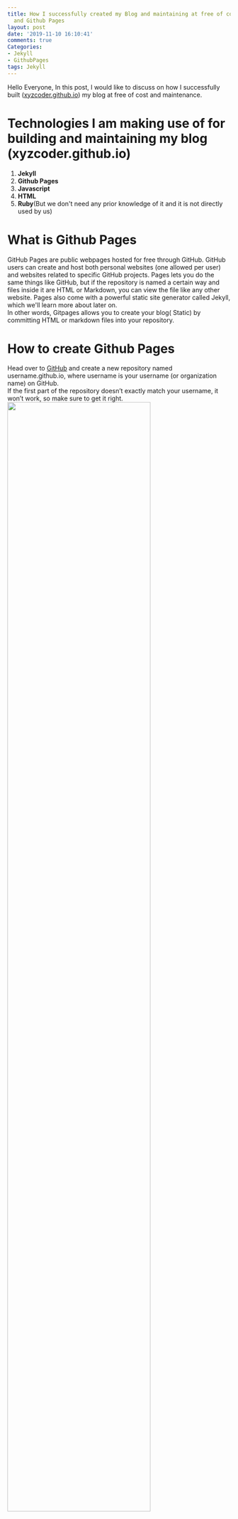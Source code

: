 ```yaml
---
title: How I successfully created my Blog and maintaining at free of cost using Jekyll
  and Github Pages
layout: post
date: '2019-11-10 16:10:41'
comments: true
Categories:
- Jekyll
- GithubPages
tags: Jekyll
---
```


Hello Everyone,
In this post, I would like to discuss on how I successfully built ([xyzcoder.github.io](http://xyzcoder.github.io)) my blog at free of cost and maintenance.
<br>

# Technologies I am making use of for building and maintaining my blog (xyzcoder.github.io)
1. **Jekyll**
2. **Github Pages**
3. **Javascript**
4. **HTML**
5. **Ruby**(But we don't need any prior knowledge of it and it is not directly used by us)

# What is Github Pages
GitHub Pages are public webpages hosted for free through GitHub. GitHub users can create and host both personal websites (one allowed per user) and websites related to specific GitHub projects. Pages lets you do the same things like GitHub, but if the repository is named a certain way and files inside it are HTML or Markdown, you can view the file like any other website. Pages also come with a powerful static site generator called Jekyll, which we'll learn more about later on.
<br>
In other words, Gitpages allows you to create your blog( Static) by committing HTML or markdown files into your repository.

# How to create Github Pages
Head over to [GitHub](http://github.com) and create a new repository named username.github.io, where username is your username (or organization name) on GitHub.
<br>
If the first part of the repository doesn’t exactly match your username, it won’t work, so make sure to get it right.
<br>
<img src="{{ site.baseurl }}/02-name-repo.png"  alt="" style="width: 80%;height: 80%;"/>

<br>
Now commit index.html page into the GitHub repository and try to browse "username.github.io".  Now you should see the content of the HTML page.

# So How does Static Site Generators come to our rescue
So in the above step, we saw how to host our HTML page in Github pages. If it is a simple application we can directly upload our HTML pages and maintain them. But what if I want to build a blog or static site with 100's of pages. Is it as simple as the above approach? A big NO. And a few reasons are...
<br>
1. If I want to add a new URL to my menu items and if it is a small application, I can go to each page and then modify my application to add that menu item's url. But If my application has 100's of pages then I cannot go to every page and modify them
2. I want to have a theme for my blog with some static header and footer. As this is a static HTML page blog, I need to repeat the same code for the header and footer in all the pages. And It will be difficult to modify/add the content on every page.
3. The same is the case with including javascript or CSS pages/links common to the entire application.
4. Reusability-- let's say I have a small snippet of HTML code which needs to be included in all pages. For example, I need to include an HTML form on all pages. So even in this case, I need to duplicate all my code.
5. No database. Unlike WordPress and other content management systems (CMS), Static site generators don’t have a database. All posts and pages are converted to static HTML before publication. This is great for loading speed because no database calls are made when a page is loaded.

# What is Jekyll:
Jekyll is a parsing engine bundled as a ruby gem used to build static websites from dynamic components such as templates, partials, liquid code, markdown, etc. Jekyll is known as "a simple, blog-aware, static site generator". Just like some NuGet(In .Net), Maven(in Java), NPM(In node.js, Javascript) Jekyll is a package developed in Ruby.

# Why Jekyll:
So once I decided to go with Static web pages for my blog, I want to go with Jekyll because it is supported by Github pages and also a few advantages which I found

<br>
For every problem discussed in "So How does Static Site Generators come to our rescue" section can be handled easily with these static site generators like Jekyll.
<br>

1. Ability to write content in markdown.
2. It is not required to have a separate database and hence I can go with hosting providers like GithubPages, Firebase and few more
3. I can run the software just in my machine for preview and I don't need any internet.
4. I can make use of text editor on my local machine for writing blog posts and publish the generated content to Github pages
5. I can use various themes available in the market and modify them as per my requirement
6. I can break down my code into templates and also I can have layouts that can be used in different pages conditionally.




<br>
<br>
Thanks,<br>
Pavan Kumar Aryasomayajulu

<br><br><br>
{% if page.comments %}
<div id="disqus_thread"></div>
<script>

/**
*  RECOMMENDED CONFIGURATION VARIABLES: EDIT AND UNCOMMENT THE SECTION BELOW TO INSERT DYNAMIC VALUES FROM YOUR PLATFORM OR CMS.
*  LEARN WHY DEFINING THESE VARIABLES IS IMPORTANT: https://disqus.com/admin/universalcode/#configuration-variables*/

var disqus_config = function () {
this.page.identifier = 11102019318; // Replace PAGE_IDENTIFIER with your page's unique identifier variable
};

(function() { // DON'T EDIT BELOW THIS LINE
var d = document, s = d.createElement('script');
s.src = 'https://xyzcoder1.disqus.com/embed.js';
s.setAttribute('data-timestamp', +new Date());
(d.head || d.body).appendChild(s);
})();
</script>
<noscript>Please enable JavaScript to view the <a href="https://disqus.com/?ref_noscript">comments powered by Disqus.</a></noscript>
{% endif %}